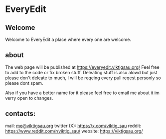 # EveryEdit

## Welcome
Welcome to EveryEdit a place where every one are welcome.

## about
The web page will be published at https://everyedit.viktigsau.org/
Feel free to add to the code or fix broken stuff. Deleating stuff is also alowd but just please don't deleate to much, I will be reqeing every pull reqest personly so please dont spam.

Also if you have a better name for it please feel free to email me about it im verry open to changes.

## contacts:
mail: me@viktigsau.org
twitter (X): https://x.com/viktig_sau
reddit: https://www.reddit.com/r/viktig_sau/
website: https://viktigsau.org/
